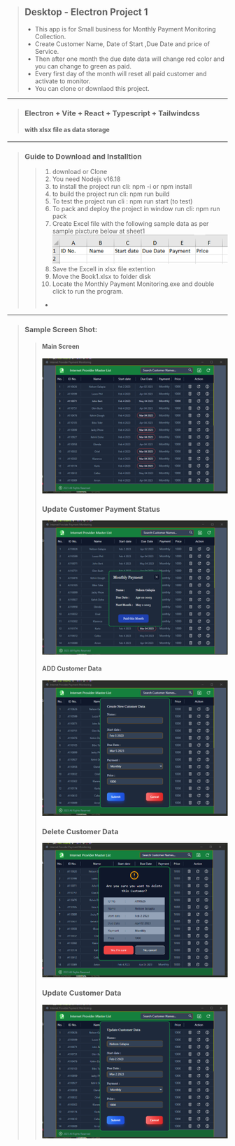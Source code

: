 > ## Desktop - Electron Project 1
>
> -  This app is for Small business for Monthly Payment Monitoring Collection.
> -  Create Customer Name, Date of Start ,Due Date and price of Service.
> -  Then after one month the due date data will change red color and you can change to green as paid.
> -  Every first day of the month will reset all paid customer and activate to monitor.
> -  You can clone or downlaod this project.

---

> ### Electron + Vite + React + Typescript + Tailwindcss
>
> #### with xlsx file as data storage

---

> ### Guide to Download and Installtion
>
> > 1. download or Clone
> > 2. You need Nodejs v16.18
> > 3. to install the project run cli: npm -i or npm install
> > 4. to build the project run cli: npm run build
> > 5. To test the project run cli : npm run start (to test)
> > 6. To pack and deploy the project in window run cli: npm run pack
> > 7. Create Excel file with the following sample data as per sample pixcture below at sheet1
> >    ![ISP image](packages/renderer/src/assets/SS-6.png)
> > 8. Save the Excell in xlsx file extention
> > 9. Move the Book1.xlsx to folder disk
> > 10. Locate the Monthly Payment Monitoring.exe and double click to run the program.
> >
> > -

---

> ### Sample Screen Shot:
>
> > #### Main Screen
> >
> > ![ISP image](packages/renderer/src/assets/SS-1.png)
> >
> > ### Update Customer Payment Status
> >
> > ![ISP image](packages/renderer/src/assets/SS-2.png)
> >
> > #### ADD Customer Data
> >
> > ![ISP image](packages/renderer/src/assets/SS-3.png)
> >
> > ### Delete Customer Data
> >
> > ![ISP image](packages/renderer/src/assets/SS-4.png)
> >
> > ### Update Customer Data
> >
> > ![ISP image](packages/renderer/src/assets/SS-5.png)
